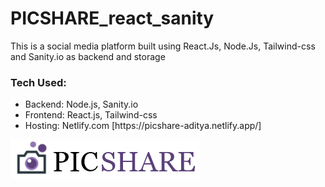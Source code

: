 # PICSHARE_react_sanity
This is a social media platform built using React.Js, Node.Js, Tailwind-css and Sanity.io as backend and storage

<h3>Tech Used:</h3>

<ul>
  <li>Backend: Node.js, Sanity.io</li>
  <li>Frontend: React.js, Tailwind-css</li>
  <li>Hosting: Netlify.com [https://picshare-aditya.netlify.app/]</li>
</ul>

![logo](https://github.com/adityadev31/picshare_react_sanity/blob/main/picshare_frontend/src/assets/logo.png?raw=true)
